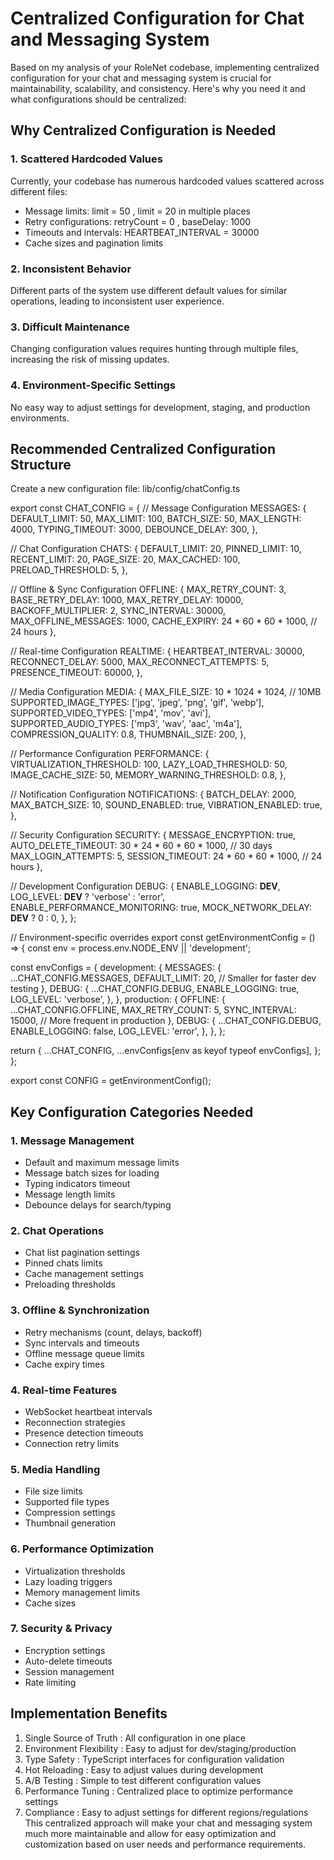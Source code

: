 # Centralized Configuration for Chat and Messaging System
Based on my analysis of your RoleNet codebase, implementing centralized configuration for your chat and messaging system is crucial for maintainability, scalability, and consistency. Here's why you need it and what configurations should be centralized:

## Why Centralized Configuration is Needed
### 1. Scattered Hardcoded Values
Currently, your codebase has numerous hardcoded values scattered across different files:

- Message limits: limit = 50 , limit = 20 in multiple places
- Retry configurations: retryCount = 0 , baseDelay: 1000
- Timeouts and intervals: HEARTBEAT_INTERVAL = 30000
- Cache sizes and pagination limits
### 2. Inconsistent Behavior
Different parts of the system use different default values for similar operations, leading to inconsistent user experience.

### 3. Difficult Maintenance
Changing configuration values requires hunting through multiple files, increasing the risk of missing updates.

### 4. Environment-Specific Settings
No easy way to adjust settings for development, staging, and production environments.

## Recommended Centralized Configuration Structure
Create a new configuration file: lib/config/chatConfig.ts

export const CHAT_CONFIG = {
  // Message Configuration
  MESSAGES: {
    DEFAULT_LIMIT: 50,
    MAX_LIMIT: 100,
    BATCH_SIZE: 50,
    MAX_LENGTH: 4000,
    TYPING_TIMEOUT: 3000,
    DEBOUNCE_DELAY: 300,
  },

  // Chat Configuration
  CHATS: {
    DEFAULT_LIMIT: 20,
    PINNED_LIMIT: 10,
    RECENT_LIMIT: 20,
    PAGE_SIZE: 20,
    MAX_CACHED: 100,
    PRELOAD_THRESHOLD: 5,
  },

  // Offline & Sync Configuration
  OFFLINE: {
    MAX_RETRY_COUNT: 3,
    BASE_RETRY_DELAY: 1000,
    MAX_RETRY_DELAY: 10000,
    BACKOFF_MULTIPLIER: 2,
    SYNC_INTERVAL: 30000,
    MAX_OFFLINE_MESSAGES: 1000,
    CACHE_EXPIRY: 24 * 60 * 60 * 1000, // 24 hours
  },

  // Real-time Configuration
  REALTIME: {
    HEARTBEAT_INTERVAL: 30000,
    RECONNECT_DELAY: 5000,
    MAX_RECONNECT_ATTEMPTS: 5,
    PRESENCE_TIMEOUT: 60000,
  },

  // Media Configuration
  MEDIA: {
    MAX_FILE_SIZE: 10 * 1024 * 1024, // 10MB
    SUPPORTED_IMAGE_TYPES: ['jpg', 'jpeg', 'png', 'gif', 'webp'],
    SUPPORTED_VIDEO_TYPES: ['mp4', 'mov', 'avi'],
    SUPPORTED_AUDIO_TYPES: ['mp3', 'wav', 'aac', 'm4a'],
    COMPRESSION_QUALITY: 0.8,
    THUMBNAIL_SIZE: 200,
  },

  // Performance Configuration
  PERFORMANCE: {
    VIRTUALIZATION_THRESHOLD: 100,
    LAZY_LOAD_THRESHOLD: 50,
    IMAGE_CACHE_SIZE: 50,
    MEMORY_WARNING_THRESHOLD: 0.8,
  },

  // Notification Configuration
  NOTIFICATIONS: {
    BATCH_DELAY: 2000,
    MAX_BATCH_SIZE: 10,
    SOUND_ENABLED: true,
    VIBRATION_ENABLED: true,
  },

  // Security Configuration
  SECURITY: {
    MESSAGE_ENCRYPTION: true,
    AUTO_DELETE_TIMEOUT: 30 * 24 * 60 * 60 * 1000, // 30 days
    MAX_LOGIN_ATTEMPTS: 5,
    SESSION_TIMEOUT: 24 * 60 * 60 * 1000, // 24 hours
  },

  // Development Configuration
  DEBUG: {
    ENABLE_LOGGING: __DEV__,
    LOG_LEVEL: __DEV__ ? 'verbose' : 'error',
    ENABLE_PERFORMANCE_MONITORING: true,
    MOCK_NETWORK_DELAY: __DEV__ ? 0 : 0,
  },
};

// Environment-specific overrides
export const getEnvironmentConfig = () => {
  const env = process.env.NODE_ENV || 'development';
  
  const envConfigs = {
    development: {
      MESSAGES: {
        ...CHAT_CONFIG.MESSAGES,
        DEFAULT_LIMIT: 20, // Smaller for faster dev testing
      },
      DEBUG: {
        ...CHAT_CONFIG.DEBUG,
        ENABLE_LOGGING: true,
        LOG_LEVEL: 'verbose',
      },
    },
    production: {
      OFFLINE: {
        ...CHAT_CONFIG.OFFLINE,
        MAX_RETRY_COUNT: 5,
        SYNC_INTERVAL: 15000, // More frequent in production
      },
      DEBUG: {
        ...CHAT_CONFIG.DEBUG,
        ENABLE_LOGGING: false,
        LOG_LEVEL: 'error',
      },
    },
  };

  return {
    ...CHAT_CONFIG,
    ...envConfigs[env as keyof typeof envConfigs],
  };
};

export const CONFIG = getEnvironmentConfig();

## Key Configuration Categories Needed
### 1. Message Management
- Default and maximum message limits
- Message batch sizes for loading
- Typing indicators timeout
- Message length limits
- Debounce delays for search/typing
### 2. Chat Operations
- Chat list pagination settings
- Pinned chats limits
- Cache management settings
- Preloading thresholds
### 3. Offline & Synchronization
- Retry mechanisms (count, delays, backoff)
- Sync intervals and timeouts
- Offline message queue limits
- Cache expiry times
### 4. Real-time Features
- WebSocket heartbeat intervals
- Reconnection strategies
- Presence detection timeouts
- Connection retry limits
### 5. Media Handling
- File size limits
- Supported file types
- Compression settings
- Thumbnail generation
### 6. Performance Optimization
- Virtualization thresholds
- Lazy loading triggers
- Memory management limits
- Cache sizes
### 7. Security & Privacy
- Encryption settings
- Auto-delete timeouts
- Session management
- Rate limiting
## Implementation Benefits
1. Single Source of Truth : All configuration in one place
2. Environment Flexibility : Easy to adjust for dev/staging/production
3. Type Safety : TypeScript interfaces for configuration validation
4. Hot Reloading : Easy to adjust values during development
5. A/B Testing : Simple to test different configuration values
6. Performance Tuning : Centralized place to optimize performance settings
7. Compliance : Easy to adjust settings for different regions/regulations
This centralized approach will make your chat and messaging system much more maintainable and allow for easy optimization and customization based on user needs and performance requirements.